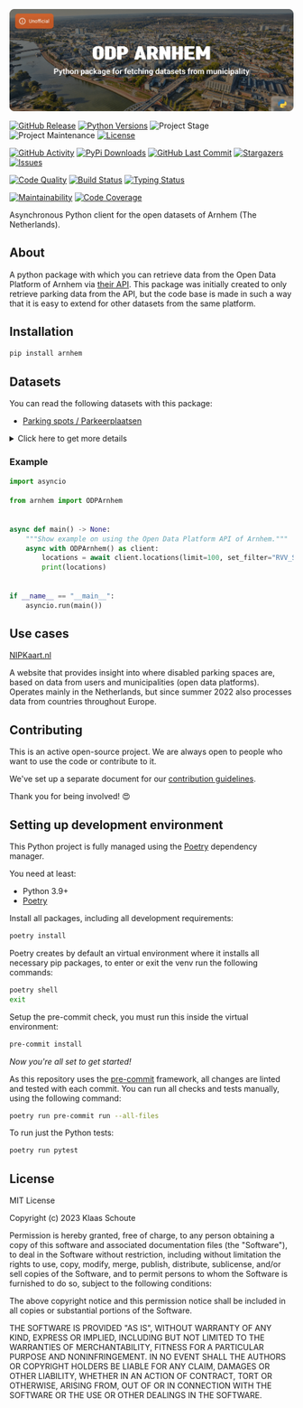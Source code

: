 <!-- Banner -->
![alt Banner of the arnhem package](https://raw.githubusercontent.com/klaasnicolaas/python-arnhem/main/assets/header_arnhem-min.png)

<!-- PROJECT SHIELDS -->
[![GitHub Release][releases-shield]][releases]
[![Python Versions][python-versions-shield]][pypi]
![Project Stage][project-stage-shield]
![Project Maintenance][maintenance-shield]
[![License][license-shield]](LICENSE)

[![GitHub Activity][commits-shield]][commits-url]
[![PyPi Downloads][downloads-shield]][downloads-url]
[![GitHub Last Commit][last-commit-shield]][commits-url]
[![Stargazers][stars-shield]][stars-url]
[![Issues][issues-shield]][issues-url]

[![Code Quality][code-quality-shield]][code-quality]
[![Build Status][build-shield]][build-url]
[![Typing Status][typing-shield]][typing-url]

[![Maintainability][maintainability-shield]][maintainability-url]
[![Code Coverage][codecov-shield]][codecov-url]


Asynchronous Python client for the open datasets of Arnhem (The Netherlands).

## About

A python package with which you can retrieve data from the Open Data Platform of Arnhem via [their API][api]. This package was initially created to only retrieve parking data from the API, but the code base is made in such a way that it is easy to extend for other datasets from the same platform.

## Installation

```bash
pip install arnhem
```

## Datasets

You can read the following datasets with this package:

- [Parking spots / Parkeerplaatsen][parking]

<details>
    <summary>Click here to get more details</summary>

### Parking spots

You can use the following parameters in your request:

- **limit** (default: 10) - How many results you want to retrieve.
- **set_filter** (default: 1=1) - The filter you want to use to filter the results.

You get the following output data back with this python package:

| Variable | Type | Description |
| :------- | :--- | :---------- |
| `spot_id` | string | The id of the parking spot |
| `parking_type` | string | The type of parking spot |
| `street` | string | The street where the parking spot is located |
| `traffic_sign` | string | The traffic sign at the parking spot |
| `neighborhood` | string | The neighborhood where the parking spot is located |
| `neighborhood_code` | string | The code associated with the neighborhood |
| `district` | string | The district where the parking spot is located |
| `district_code` | string | The code associated with the district |
| `area` | string | The area of the parking spot in this municipality |
| `coordinates` | string | The coordinates of the parking spot |
</details>

### Example

```python
import asyncio

from arnhem import ODPArnhem


async def main() -> None:
    """Show example on using the Open Data Platform API of Arnhem."""
    async with ODPArnhem() as client:
        locations = await client.locations(limit=100, set_filter="RVV_SOORT='E6a'")
        print(locations)


if __name__ == "__main__":
    asyncio.run(main())
```

## Use cases

[NIPKaart.nl][nipkaart]

A website that provides insight into where disabled parking spaces are, based on data from users and municipalities (open data platforms). Operates mainly in the Netherlands, but since summer 2022 also processes data from countries throughout Europe.

## Contributing

This is an active open-source project. We are always open to people who want to
use the code or contribute to it.

We've set up a separate document for our
[contribution guidelines](CONTRIBUTING.md).

Thank you for being involved! :heart_eyes:

## Setting up development environment

This Python project is fully managed using the [Poetry][poetry] dependency
manager.

You need at least:

- Python 3.9+
- [Poetry][poetry-install]

Install all packages, including all development requirements:

```bash
poetry install
```

Poetry creates by default an virtual environment where it installs all
necessary pip packages, to enter or exit the venv run the following commands:

```bash
poetry shell
exit
```

Setup the pre-commit check, you must run this inside the virtual environment:

```bash
pre-commit install
```

*Now you're all set to get started!*

As this repository uses the [pre-commit][pre-commit] framework, all changes
are linted and tested with each commit. You can run all checks and tests
manually, using the following command:

```bash
poetry run pre-commit run --all-files
```

To run just the Python tests:

```bash
poetry run pytest
```

## License

MIT License

Copyright (c) 2023 Klaas Schoute

Permission is hereby granted, free of charge, to any person obtaining a copy
of this software and associated documentation files (the "Software"), to deal
in the Software without restriction, including without limitation the rights
to use, copy, modify, merge, publish, distribute, sublicense, and/or sell
copies of the Software, and to permit persons to whom the Software is
furnished to do so, subject to the following conditions:

The above copyright notice and this permission notice shall be included in all
copies or substantial portions of the Software.

THE SOFTWARE IS PROVIDED "AS IS", WITHOUT WARRANTY OF ANY KIND, EXPRESS OR
IMPLIED, INCLUDING BUT NOT LIMITED TO THE WARRANTIES OF MERCHANTABILITY,
FITNESS FOR A PARTICULAR PURPOSE AND NONINFRINGEMENT. IN NO EVENT SHALL THE
AUTHORS OR COPYRIGHT HOLDERS BE LIABLE FOR ANY CLAIM, DAMAGES OR OTHER
LIABILITY, WHETHER IN AN ACTION OF CONTRACT, TORT OR OTHERWISE, ARISING FROM,
OUT OF OR IN CONNECTION WITH THE SOFTWARE OR THE USE OR OTHER DEALINGS IN THE
SOFTWARE.

[api]: https://opendata.arnhem.nl
[parking]: https://opendata.arnhem.nl/datasets/Arnhem::parkeervakken/about
[nipkaart]: https://www.nipkaart.nl

<!-- MARKDOWN LINKS & IMAGES -->
[build-shield]: https://github.com/klaasnicolaas/python-arnhem/actions/workflows/tests.yaml/badge.svg
[build-url]: https://github.com/klaasnicolaas/python-arnhem/actions/workflows/tests.yaml
[code-quality-shield]: https://github.com/klaasnicolaas/python-arnhem/actions/workflows/codeql.yaml/badge.svg
[code-quality]: https://github.com/klaasnicolaas/python-arnhem/actions/workflows/codeql.yaml
[commits-shield]: https://img.shields.io/github/commit-activity/y/klaasnicolaas/python-arnhem.svg
[commits-url]: https://github.com/klaasnicolaas/python-arnhem/commits/main
[codecov-shield]: https://codecov.io/gh/klaasnicolaas/python-arnhem/branch/main/graph/badge.svg?token=4AMI23ZT7C
[codecov-url]: https://codecov.io/gh/klaasnicolaas/python-arnhem
[downloads-shield]: https://img.shields.io/pypi/dm/arnhem
[downloads-url]: https://pypistats.org/packages/arnhem
[issues-shield]: https://img.shields.io/github/issues/klaasnicolaas/python-arnhem.svg
[issues-url]: https://github.com/klaasnicolaas/python-arnhem/issues
[license-shield]: https://img.shields.io/github/license/klaasnicolaas/python-arnhem.svg
[last-commit-shield]: https://img.shields.io/github/last-commit/klaasnicolaas/python-arnhem.svg
[maintenance-shield]: https://img.shields.io/maintenance/yes/2023.svg
[maintainability-shield]: https://api.codeclimate.com/v1/badges/7ab53cfceaae236cca3f/maintainability
[maintainability-url]: https://codeclimate.com/github/klaasnicolaas/python-arnhem/maintainability
[project-stage-shield]: https://img.shields.io/badge/project%20stage-experimental-yellow.svg
[pypi]: https://pypi.org/project/arnhem/
[python-versions-shield]: https://img.shields.io/pypi/pyversions/arnhem
[typing-shield]: https://github.com/klaasnicolaas/python-arnhem/actions/workflows/typing.yaml/badge.svg
[typing-url]: https://github.com/klaasnicolaas/python-arnhem/actions/workflows/typing.yaml
[releases-shield]: https://img.shields.io/github/release/klaasnicolaas/python-arnhem.svg
[releases]: https://github.com/klaasnicolaas/python-arnhem/releases
[stars-shield]: https://img.shields.io/github/stars/klaasnicolaas/python-arnhem.svg
[stars-url]: https://github.com/klaasnicolaas/python-arnhem/stargazers

[poetry-install]: https://python-poetry.org/docs/#installation
[poetry]: https://python-poetry.org
[pre-commit]: https://pre-commit.com
